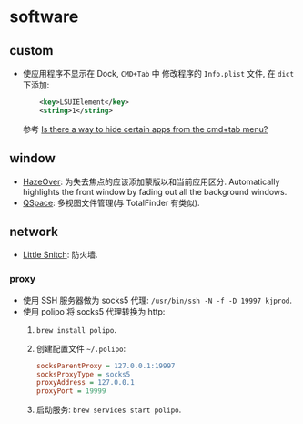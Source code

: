 # software

## custom

* 使应用程序不显示在 Dock, `CMD+Tab` 中
    修改程序的 `Info.plist` 文件, 在 `dict` 下添加:
    
    ```xml
        <key>LSUIElement</key>
        <string>1</string>
    ```
    参考 [Is there a way to hide certain apps from the cmd+tab menu?](https://apple.stackexchange.com/questions/92004/is-there-a-way-to-hide-certain-apps-from-the-cmdtab-menu)
    
    
## window
* [HazeOver](https://hazeover.com/): 为失去焦点的应该添加蒙版以和当前应用区分. Automatically highlights the front window by fading out all the background windows.
* [QSpace](https://apps.apple.com/cn/app/id1469774098): 多视图文件管理(与 TotalFinder 有类似).
    
## network
* [Little Snitch](https://www.obdev.at/products/littlesnitch/index.html): 防火墙.

### proxy

* 使用 SSH 服务器做为 socks5 代理: `/usr/bin/ssh -N -f -D 19997 kjprod`.
* 使用 polipo 将 socks5 代理转换为 http:
    1. `brew install polipo`.
    2. 创建配置文件 `~/.polipo`:

        ```ini
        socksParentProxy = 127.0.0.1:19997
        socksProxyType = socks5
        proxyAddress = 127.0.0.1
        proxyPort = 19999   
        ```
    
    3. 启动服务: `brew services start polipo`.


